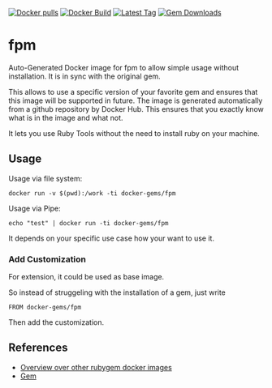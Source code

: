 [![Docker pulls](https://img.shields.io/docker/pulls/rubygem/fpm.svg)](https://hub.docker.com/r/rubygem/fpm/)
[![Docker Build](https://img.shields.io/docker/automated/rubygem/fpm.svg)](https://hub.docker.com/r/rubygem/fpm/)
[![Latest Tag](https://img.shields.io/github/tag/docker-rubygem/fpm.svg)](https://hub.docker.com/r/rubygem/fpm/)
[![Gem Downloads](https://img.shields.io/gem/dt/fpm.svg)](https://rubygems.org/gems/fpm/)
# fpm

Auto-Generated Docker image for fpm to allow simple usage without installation.
It is in sync with the original gem.

This allows to use a specific version of your favorite gem and ensures that this image will be supported in future.
The image is generated automatically from a github repository by Docker Hub.
This ensures that you exactly know what is in the image and what not.

It lets you use Ruby Tools without the need to install ruby on your machine.

## Usage

Usage via file system:

`docker run -v $(pwd):/work -ti docker-gems/fpm`

Usage via Pipe:

`echo "test" | docker run -ti docker-gems/fpm`

It depends on your specific use case how your want to use it.

### Add Customization

For extension, it could be used as base image.

So instead of struggeling with the installation of a gem, just write

`FROM docker-gems/fpm`

Then add the customization.

## References

 - [Overview over other rubygem docker images](https://github.com/thinkbot/docker-rubygem)
 - [Gem](https://rubygems.org/gems/fpm/)
